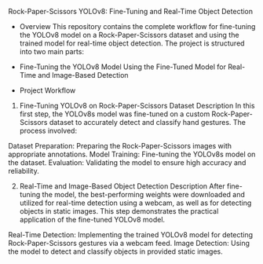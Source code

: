 Rock-Paper-Scissors YOLOv8: Fine-Tuning and Real-Time Object Detection
* Overview
This repository contains the complete workflow for fine-tuning the YOLOv8 model on a Rock-Paper-Scissors dataset and using the trained model for real-time object detection. The project is structured into two main parts:

* Fine-Tuning the YOLOv8 Model
Using the Fine-Tuned Model for Real-Time and Image-Based Detection

* Project Workflow
1. Fine-Tuning YOLOv8 on Rock-Paper-Scissors Dataset
Description
In this first step, the YOLOv8s model was fine-tuned on a custom Rock-Paper-Scissors dataset to accurately detect and classify hand gestures. The process involved:

Dataset Preparation: Preparing the Rock-Paper-Scissors images with appropriate annotations.
Model Training: Fine-tuning the YOLOv8s model on the dataset.
Evaluation: Validating the model to ensure high accuracy and reliability.

2. Real-Time and Image-Based Object Detection
Description
After fine-tuning the model, the best-performing weights were downloaded and utilized for real-time detection using a webcam, as well as for detecting objects in static images. This step demonstrates the practical application of the fine-tuned YOLOv8 model.

Real-Time Detection: Implementing the trained YOLOv8 model for detecting Rock-Paper-Scissors gestures via a webcam feed.
Image Detection: Using the model to detect and classify objects in provided static images.
